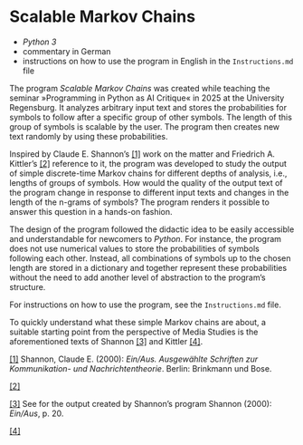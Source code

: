 # Scalable Markov Chains

- _Python 3_
- commentary in German
- instructions on how to use the program in English in the `Instructions.md` file

The program _Scalable Markov Chains_ was created while teaching the seminar »Programming in Python as AI Critique« in 2025 at the University Regensburg. It analyzes arbitrary input text and stores the probabilities for symbols to follow after a specific group of other symbols. The length of this group of symbols is scalable by the user. The program then creates new text randomly by using these probabilities.

Inspired by Claude E. Shannon’s [[1]](#_ftn1) work on the matter and Friedrich A. Kittler’s [[2]](#_ftn2) reference to it, the program was developed to study the output of simple discrete-time Markov chains for different depths of analysis, i.e., lengths of groups of symbols. How would the quality of the output text of the program change in response to different input texts and changes in the length of the n-grams of symbols? The program renders it possible to answer this question in a hands-on fashion.

The design of the program followed the didactic idea to be easily accessible and understandable for newcomers to _Python_. For instance, the program does not use numerical values to store the probabilities of symbols following each other. Instead, all combinations of symbols up to the chosen length are stored in a dictionary and together represent these probabilities without the need to add another level of abstraction to the program’s structure.

For instructions on how to use the program, see the `Instructions.md` file.

To quickly understand what these simple Markov chains are about, a suitable starting point from the perspective of Media Studies is the aforementioned texts of Shannon [[3]](#_ftn3) and Kittler [[4]](#_ftn4). 

[[1]](#_ftnref1) Shannon, Claude E. (2000): _Ein/Aus. Ausgewählte Schriften zur Kommunikation- und Nachrichtentheorie_. Berlin: Brinkmann und Bose.

[[2]](#_ftnref2)

[[3]](#_ftnref3) See for the output created by Shannon’s program Shannon (2000): _Ein/Aus_, p. 20.

[[4]](#_ftnref4)
